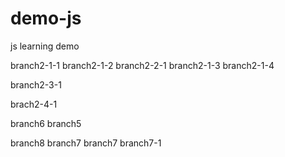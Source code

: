 # demo-js
js learning demo

branch2-1-1
branch2-1-2
branch2-2-1
branch2-1-3
branch2-1-4

branch2-3-1

brach2-4-1

branch6
branch5

branch8
branch7
branch7
branch7-1
